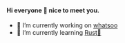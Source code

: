 #### Hi everyone 👋 nice to meet you.
- 🔭 I’m currently working on [whatsoo](https://github.com/Whatsoo)
- 🌱 I’m currently learning [Rust:crab:](https://www.rust-lang.org/)
<!--
**NOVA-ME/NOVA-ME** is a ✨ _special_ ✨ repository because its `README.md` (this file) appears on your GitHub profile.

Here are some ideas to get you started:

- 🔭 I’m currently working on ...
- 🌱 I’m currently learning ...
- 👯 I’m looking to collaborate on ...
- 🤔 I’m looking for help with ...
- 💬 Ask me about ...
- 📫 How to reach me: ...
- 😄 Pronouns: ...
- ⚡ Fun fact: ...
-->
